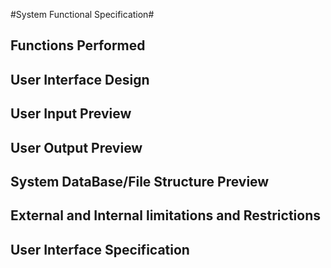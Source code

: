 #System Functional Specification#

## Functions Performed

## User Interface Design

## User Input Preview

## User Output Preview

## System DataBase/File Structure Preview

## External and Internal limitations and Restrictions

## User Interface Specification

